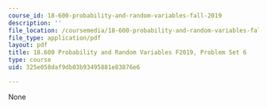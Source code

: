 ```yaml
---
course_id: 18-600-probability-and-random-variables-fall-2019
description: ''
file_location: /coursemedia/18-600-probability-and-random-variables-fall-2019/325e058daf9db03b93495881e83876e6_MIT18_600F19_Pset6.pdf
file_type: application/pdf
layout: pdf
title: 18.600 Probability and Random Variables F2019, Problem Set 6
type: course
uid: 325e058daf9db03b93495881e83876e6

---
```

None